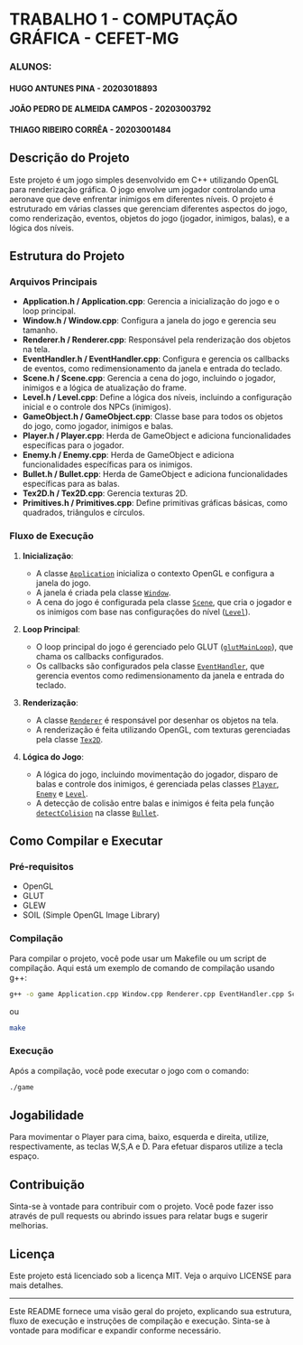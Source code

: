 # TRABALHO 1 - COMPUTAÇÃO GRÁFICA - CEFET-MG

### ALUNOS: 
####        HUGO ANTUNES PINA - 20203018893
####       JOÃO PEDRO DE ALMEIDA CAMPOS - 20203003792
####        THIAGO RIBEIRO CORRÊA - 20203001484





## Descrição do Projeto

Este projeto é um jogo simples desenvolvido em C++ utilizando OpenGL para renderização gráfica. O jogo envolve um jogador controlando uma aeronave que deve enfrentar inimigos em diferentes níveis. O projeto é estruturado em várias classes que gerenciam diferentes aspectos do jogo, como renderização, eventos, objetos do jogo (jogador, inimigos, balas), e a lógica dos níveis.

## Estrutura do Projeto

### Arquivos Principais

- **Application.h / Application.cpp**: Gerencia a inicialização do jogo e o loop principal.
- **Window.h / Window.cpp**: Configura a janela do jogo e gerencia seu tamanho.
- **Renderer.h / Renderer.cpp**: Responsável pela renderização dos objetos na tela.
- **EventHandler.h / EventHandler.cpp**: Configura e gerencia os callbacks de eventos, como redimensionamento da janela e entrada do teclado.
- **Scene.h / Scene.cpp**: Gerencia a cena do jogo, incluindo o jogador, inimigos e a lógica de atualização do frame.
- **Level.h / Level.cpp**: Define a lógica dos níveis, incluindo a configuração inicial e o controle dos NPCs (inimigos).
- **GameObject.h / GameObject.cpp**: Classe base para todos os objetos do jogo, como jogador, inimigos e balas.
- **Player.h / Player.cpp**: Herda de GameObject e adiciona funcionalidades específicas para o jogador.
- **Enemy.h / Enemy.cpp**: Herda de GameObject e adiciona funcionalidades específicas para os inimigos.
- **Bullet.h / Bullet.cpp**: Herda de GameObject e adiciona funcionalidades específicas para as balas.
- **Tex2D.h / Tex2D.cpp**: Gerencia texturas 2D.
- **Primitives.h / Primitives.cpp**: Define primitivas gráficas básicas, como quadrados, triângulos e círculos.

### Fluxo de Execução

1. **Inicialização**:
   - A classe [`Application`](command:_github.copilot.openSymbolFromReferences?%5B%22Application%22%2C%5B%7B%22uri%22%3A%7B%22%24mid%22%3A1%2C%22fsPath%22%3A%22%2Fhome%2Falme9441%2F%C3%81rea%20de%20trabalho%2Fcg-trab1%2Fsrc%2FApplication.cpp%22%2C%22external%22%3A%22file%3A%2F%2F%2Fhome%2Falme9441%2F%25C3%2581rea%2520de%2520trabalho%2Fcg-trab1%2Fsrc%2FApplication.cpp%22%2C%22path%22%3A%22%2Fhome%2Falme9441%2F%C3%81rea%20de%20trabalho%2Fcg-trab1%2Fsrc%2FApplication.cpp%22%2C%22scheme%22%3A%22file%22%7D%2C%22pos%22%3A%7B%22line%22%3A11%2C%22character%22%3A14%7D%7D%2C%7B%22uri%22%3A%7B%22%24mid%22%3A1%2C%22fsPath%22%3A%22%2Fhome%2Falme9441%2F%C3%81rea%20de%20trabalho%2Fcg-trab1%2Fsrc%2FApplication.h%22%2C%22external%22%3A%22file%3A%2F%2F%2Fhome%2Falme9441%2F%25C3%2581rea%2520de%2520trabalho%2Fcg-trab1%2Fsrc%2FApplication.h%22%2C%22path%22%3A%22%2Fhome%2Falme9441%2F%C3%81rea%20de%20trabalho%2Fcg-trab1%2Fsrc%2FApplication.h%22%2C%22scheme%22%3A%22file%22%7D%2C%22pos%22%3A%7B%22line%22%3A7%2C%22character%22%3A7%7D%7D%5D%5D "Go to definition") inicializa o contexto OpenGL e configura a janela do jogo.
   - A janela é criada pela classe [`Window`](command:_github.copilot.openSymbolFromReferences?%5B%22Window%22%2C%5B%7B%22uri%22%3A%7B%22%24mid%22%3A1%2C%22fsPath%22%3A%22%2Fhome%2Falme9441%2F%C3%81rea%20de%20trabalho%2Fcg-trab1%2Fsrc%2FEventHandler.h%22%2C%22external%22%3A%22file%3A%2F%2F%2Fhome%2Falme9441%2F%25C3%2581rea%2520de%2520trabalho%2Fcg-trab1%2Fsrc%2FEventHandler.h%22%2C%22path%22%3A%22%2Fhome%2Falme9441%2F%C3%81rea%20de%20trabalho%2Fcg-trab1%2Fsrc%2FEventHandler.h%22%2C%22scheme%22%3A%22file%22%7D%2C%22pos%22%3A%7B%22line%22%3A7%2C%22character%22%3A20%7D%7D%2C%7B%22uri%22%3A%7B%22%24mid%22%3A1%2C%22fsPath%22%3A%22%2Fhome%2Falme9441%2F%C3%81rea%20de%20trabalho%2Fcg-trab1%2Fsrc%2FEventHandler.cpp%22%2C%22external%22%3A%22file%3A%2F%2F%2Fhome%2Falme9441%2F%25C3%2581rea%2520de%2520trabalho%2Fcg-trab1%2Fsrc%2FEventHandler.cpp%22%2C%22path%22%3A%22%2Fhome%2Falme9441%2F%C3%81rea%20de%20trabalho%2Fcg-trab1%2Fsrc%2FEventHandler.cpp%22%2C%22scheme%22%3A%22file%22%7D%2C%22pos%22%3A%7B%22line%22%3A8%2C%22character%22%3A2%7D%7D%2C%7B%22uri%22%3A%7B%22%24mid%22%3A1%2C%22fsPath%22%3A%22%2Fhome%2Falme9441%2F%C3%81rea%20de%20trabalho%2Fcg-trab1%2Fsrc%2FWindow.h%22%2C%22external%22%3A%22file%3A%2F%2F%2Fhome%2Falme9441%2F%25C3%2581rea%2520de%2520trabalho%2Fcg-trab1%2Fsrc%2FWindow.h%22%2C%22path%22%3A%22%2Fhome%2Falme9441%2F%C3%81rea%20de%20trabalho%2Fcg-trab1%2Fsrc%2FWindow.h%22%2C%22scheme%22%3A%22file%22%7D%2C%22pos%22%3A%7B%22line%22%3A11%2C%22character%22%3A7%7D%7D%2C%7B%22uri%22%3A%7B%22%24mid%22%3A1%2C%22fsPath%22%3A%22%2Fhome%2Falme9441%2F%C3%81rea%20de%20trabalho%2Fcg-trab1%2Fsrc%2FApplication.cpp%22%2C%22external%22%3A%22file%3A%2F%2F%2Fhome%2Falme9441%2F%25C3%2581rea%2520de%2520trabalho%2Fcg-trab1%2Fsrc%2FApplication.cpp%22%2C%22path%22%3A%22%2Fhome%2Falme9441%2F%C3%81rea%20de%20trabalho%2Fcg-trab1%2Fsrc%2FApplication.cpp%22%2C%22scheme%22%3A%22file%22%7D%2C%22pos%22%3A%7B%22line%22%3A19%2C%22character%22%3A30%7D%7D%2C%7B%22uri%22%3A%7B%22%24mid%22%3A1%2C%22fsPath%22%3A%22%2Fhome%2Falme9441%2F%C3%81rea%20de%20trabalho%2Fcg-trab1%2Fsrc%2FScene.h%22%2C%22external%22%3A%22file%3A%2F%2F%2Fhome%2Falme9441%2F%25C3%2581rea%2520de%2520trabalho%2Fcg-trab1%2Fsrc%2FScene.h%22%2C%22path%22%3A%22%2Fhome%2Falme9441%2F%C3%81rea%20de%20trabalho%2Fcg-trab1%2Fsrc%2FScene.h%22%2C%22scheme%22%3A%22file%22%7D%2C%22pos%22%3A%7B%22line%22%3A15%2C%22character%22%3A9%7D%7D%2C%7B%22uri%22%3A%7B%22%24mid%22%3A1%2C%22fsPath%22%3A%22%2Fhome%2Falme9441%2F%C3%81rea%20de%20trabalho%2Fcg-trab1%2Fsrc%2FWindow.cpp%22%2C%22external%22%3A%22file%3A%2F%2F%2Fhome%2Falme9441%2F%25C3%2581rea%2520de%2520trabalho%2Fcg-trab1%2Fsrc%2FWindow.cpp%22%2C%22path%22%3A%22%2Fhome%2Falme9441%2F%C3%81rea%20de%20trabalho%2Fcg-trab1%2Fsrc%2FWindow.cpp%22%2C%22scheme%22%3A%22file%22%7D%2C%22pos%22%3A%7B%22line%22%3A4%2C%22character%22%3A9%7D%7D%2C%7B%22uri%22%3A%7B%22%24mid%22%3A1%2C%22fsPath%22%3A%22%2Fhome%2Falme9441%2F%C3%81rea%20de%20trabalho%2Fcg-trab1%2Fsrc%2FScene.cpp%22%2C%22external%22%3A%22file%3A%2F%2F%2Fhome%2Falme9441%2F%25C3%2581rea%2520de%2520trabalho%2Fcg-trab1%2Fsrc%2FScene.cpp%22%2C%22path%22%3A%22%2Fhome%2Falme9441%2F%C3%81rea%20de%20trabalho%2Fcg-trab1%2Fsrc%2FScene.cpp%22%2C%22scheme%22%3A%22file%22%7D%2C%22pos%22%3A%7B%22line%22%3A11%2C%22character%22%3A14%7D%7D%2C%7B%22uri%22%3A%7B%22%24mid%22%3A1%2C%22fsPath%22%3A%22%2Fhome%2Falme9441%2F%C3%81rea%20de%20trabalho%2Fcg-trab1%2Fsrc%2FApplication.h%22%2C%22external%22%3A%22file%3A%2F%2F%2Fhome%2Falme9441%2F%25C3%2581rea%2520de%2520trabalho%2Fcg-trab1%2Fsrc%2FApplication.h%22%2C%22path%22%3A%22%2Fhome%2Falme9441%2F%C3%81rea%20de%20trabalho%2Fcg-trab1%2Fsrc%2FApplication.h%22%2C%22scheme%22%3A%22file%22%7D%2C%22pos%22%3A%7B%22line%22%3A13%2C%22character%22%3A18%7D%7D%5D%5D "Go to definition").
   - A cena do jogo é configurada pela classe [`Scene`](command:_github.copilot.openSymbolFromReferences?%5B%22Scene%22%2C%5B%7B%22uri%22%3A%7B%22%24mid%22%3A1%2C%22fsPath%22%3A%22%2Fhome%2Falme9441%2F%C3%81rea%20de%20trabalho%2Fcg-trab1%2Fsrc%2FRenderer.h%22%2C%22external%22%3A%22file%3A%2F%2F%2Fhome%2Falme9441%2F%25C3%2581rea%2520de%2520trabalho%2Fcg-trab1%2Fsrc%2FRenderer.h%22%2C%22path%22%3A%22%2Fhome%2Falme9441%2F%C3%81rea%20de%20trabalho%2Fcg-trab1%2Fsrc%2FRenderer.h%22%2C%22scheme%22%3A%22file%22%7D%2C%22pos%22%3A%7B%22line%22%3A9%2C%22character%22%3A12%7D%7D%2C%7B%22uri%22%3A%7B%22%24mid%22%3A1%2C%22fsPath%22%3A%22%2Fhome%2Falme9441%2F%C3%81rea%20de%20trabalho%2Fcg-trab1%2Fsrc%2FApplication.cpp%22%2C%22external%22%3A%22file%3A%2F%2F%2Fhome%2Falme9441%2F%25C3%2581rea%2520de%2520trabalho%2Fcg-trab1%2Fsrc%2FApplication.cpp%22%2C%22path%22%3A%22%2Fhome%2Falme9441%2F%C3%81rea%20de%20trabalho%2Fcg-trab1%2Fsrc%2FApplication.cpp%22%2C%22scheme%22%3A%22file%22%7D%2C%22pos%22%3A%7B%22line%22%3A20%2C%22character%22%3A29%7D%7D%2C%7B%22uri%22%3A%7B%22%24mid%22%3A1%2C%22fsPath%22%3A%22%2Fhome%2Falme9441%2F%C3%81rea%20de%20trabalho%2Fcg-trab1%2Fsrc%2FScene.h%22%2C%22external%22%3A%22file%3A%2F%2F%2Fhome%2Falme9441%2F%25C3%2581rea%2520de%2520trabalho%2Fcg-trab1%2Fsrc%2FScene.h%22%2C%22path%22%3A%22%2Fhome%2Falme9441%2F%C3%81rea%20de%20trabalho%2Fcg-trab1%2Fsrc%2FScene.h%22%2C%22scheme%22%3A%22file%22%7D%2C%22pos%22%3A%7B%22line%22%3A13%2C%22character%22%3A7%7D%7D%2C%7B%22uri%22%3A%7B%22%24mid%22%3A1%2C%22fsPath%22%3A%22%2Fhome%2Falme9441%2F%C3%81rea%20de%20trabalho%2Fcg-trab1%2Fsrc%2FRenderer.cpp%22%2C%22external%22%3A%22file%3A%2F%2F%2Fhome%2Falme9441%2F%25C3%2581rea%2520de%2520trabalho%2Fcg-trab1%2Fsrc%2FRenderer.cpp%22%2C%22path%22%3A%22%2Fhome%2Falme9441%2F%C3%81rea%20de%20trabalho%2Fcg-trab1%2Fsrc%2FRenderer.cpp%22%2C%22scheme%22%3A%22file%22%7D%2C%22pos%22%3A%7B%22line%22%3A12%2C%22character%22%3A20%7D%7D%2C%7B%22uri%22%3A%7B%22%24mid%22%3A1%2C%22fsPath%22%3A%22%2Fhome%2Falme9441%2F%C3%81rea%20de%20trabalho%2Fcg-trab1%2Fsrc%2FScene.cpp%22%2C%22external%22%3A%22file%3A%2F%2F%2Fhome%2Falme9441%2F%25C3%2581rea%2520de%2520trabalho%2Fcg-trab1%2Fsrc%2FScene.cpp%22%2C%22path%22%3A%22%2Fhome%2Falme9441%2F%C3%81rea%20de%20trabalho%2Fcg-trab1%2Fsrc%2FScene.cpp%22%2C%22scheme%22%3A%22file%22%7D%2C%22pos%22%3A%7B%22line%22%3A11%2C%22character%22%3A8%7D%7D%2C%7B%22uri%22%3A%7B%22%24mid%22%3A1%2C%22fsPath%22%3A%22%2Fhome%2Falme9441%2F%C3%81rea%20de%20trabalho%2Fcg-trab1%2Fsrc%2FApplication.h%22%2C%22external%22%3A%22file%3A%2F%2F%2Fhome%2Falme9441%2F%25C3%2581rea%2520de%2520trabalho%2Fcg-trab1%2Fsrc%2FApplication.h%22%2C%22path%22%3A%22%2Fhome%2Falme9441%2F%C3%81rea%20de%20trabalho%2Fcg-trab1%2Fsrc%2FApplication.h%22%2C%22scheme%22%3A%22file%22%7D%2C%22pos%22%3A%7B%22line%22%3A14%2C%22character%22%3A18%7D%7D%5D%5D "Go to definition"), que cria o jogador e os inimigos com base nas configurações do nível ([`Level`](command:_github.copilot.openSymbolFromReferences?%5B%22Level%22%2C%5B%7B%22uri%22%3A%7B%22%24mid%22%3A1%2C%22fsPath%22%3A%22%2Fhome%2Falme9441%2F%C3%81rea%20de%20trabalho%2Fcg-trab1%2Fsrc%2FLevel.h%22%2C%22external%22%3A%22file%3A%2F%2F%2Fhome%2Falme9441%2F%25C3%2581rea%2520de%2520trabalho%2Fcg-trab1%2Fsrc%2FLevel.h%22%2C%22path%22%3A%22%2Fhome%2Falme9441%2F%C3%81rea%20de%20trabalho%2Fcg-trab1%2Fsrc%2FLevel.h%22%2C%22scheme%22%3A%22file%22%7D%2C%22pos%22%3A%7B%22line%22%3A7%2C%22character%22%3A10%7D%7D%2C%7B%22uri%22%3A%7B%22%24mid%22%3A1%2C%22fsPath%22%3A%22%2Fhome%2Falme9441%2F%C3%81rea%20de%20trabalho%2Fcg-trab1%2Fsrc%2FScene.h%22%2C%22external%22%3A%22file%3A%2F%2F%2Fhome%2Falme9441%2F%25C3%2581rea%2520de%2520trabalho%2Fcg-trab1%2Fsrc%2FScene.h%22%2C%22path%22%3A%22%2Fhome%2Falme9441%2F%C3%81rea%20de%20trabalho%2Fcg-trab1%2Fsrc%2FScene.h%22%2C%22scheme%22%3A%22file%22%7D%2C%22pos%22%3A%7B%22line%22%3A22%2C%22character%22%3A3%7D%7D%2C%7B%22uri%22%3A%7B%22%24mid%22%3A1%2C%22fsPath%22%3A%22%2Fhome%2Falme9441%2F%C3%81rea%20de%20trabalho%2Fcg-trab1%2Fsrc%2FScene.cpp%22%2C%22external%22%3A%22file%3A%2F%2F%2Fhome%2Falme9441%2F%25C3%2581rea%2520de%2520trabalho%2Fcg-trab1%2Fsrc%2FScene.cpp%22%2C%22path%22%3A%22%2Fhome%2Falme9441%2F%C3%81rea%20de%20trabalho%2Fcg-trab1%2Fsrc%2FScene.cpp%22%2C%22scheme%22%3A%22file%22%7D%2C%22pos%22%3A%7B%22line%22%3A18%2C%22character%22%3A13%7D%7D%2C%7B%22uri%22%3A%7B%22%24mid%22%3A1%2C%22fsPath%22%3A%22%2Fhome%2Falme9441%2F%C3%81rea%20de%20trabalho%2Fcg-trab1%2Fsrc%2FLevel.cpp%22%2C%22external%22%3A%22file%3A%2F%2F%2Fhome%2Falme9441%2F%25C3%2581rea%2520de%2520trabalho%2Fcg-trab1%2Fsrc%2FLevel.cpp%22%2C%22path%22%3A%22%2Fhome%2Falme9441%2F%C3%81rea%20de%20trabalho%2Fcg-trab1%2Fsrc%2FLevel.cpp%22%2C%22scheme%22%3A%22file%22%7D%2C%22pos%22%3A%7B%22line%22%3A5%2C%22character%22%3A11%7D%7D%5D%5D "Go to definition")).

2. **Loop Principal**:
   - O loop principal do jogo é gerenciado pelo GLUT ([`glutMainLoop`](command:_github.copilot.openSymbolFromReferences?%5B%22glutMainLoop%22%2C%5B%7B%22uri%22%3A%7B%22%24mid%22%3A1%2C%22fsPath%22%3A%22%2Fhome%2Falme9441%2F%C3%81rea%20de%20trabalho%2Fcg-trab1%2Fsrc%2FApplication.cpp%22%2C%22external%22%3A%22file%3A%2F%2F%2Fhome%2Falme9441%2F%25C3%2581rea%2520de%2520trabalho%2Fcg-trab1%2Fsrc%2FApplication.cpp%22%2C%22path%22%3A%22%2Fhome%2Falme9441%2F%C3%81rea%20de%20trabalho%2Fcg-trab1%2Fsrc%2FApplication.cpp%22%2C%22scheme%22%3A%22file%22%7D%2C%22pos%22%3A%7B%22line%22%3A26%2C%22character%22%3A2%7D%7D%5D%5D "Go to definition")), que chama os callbacks configurados.
   - Os callbacks são configurados pela classe [`EventHandler`](command:_github.copilot.openSymbolFromReferences?%5B%22EventHandler%22%2C%5B%7B%22uri%22%3A%7B%22%24mid%22%3A1%2C%22fsPath%22%3A%22%2Fhome%2Falme9441%2F%C3%81rea%20de%20trabalho%2Fcg-trab1%2Fsrc%2FEventHandler.h%22%2C%22external%22%3A%22file%3A%2F%2F%2Fhome%2Falme9441%2F%25C3%2581rea%2520de%2520trabalho%2Fcg-trab1%2Fsrc%2FEventHandler.h%22%2C%22path%22%3A%22%2Fhome%2Falme9441%2F%C3%81rea%20de%20trabalho%2Fcg-trab1%2Fsrc%2FEventHandler.h%22%2C%22scheme%22%3A%22file%22%7D%2C%22pos%22%3A%7B%22line%22%3A5%2C%22character%22%3A11%7D%7D%2C%7B%22uri%22%3A%7B%22%24mid%22%3A1%2C%22fsPath%22%3A%22%2Fhome%2Falme9441%2F%C3%81rea%20de%20trabalho%2Fcg-trab1%2Fsrc%2FEventHandler.cpp%22%2C%22external%22%3A%22file%3A%2F%2F%2Fhome%2Falme9441%2F%25C3%2581rea%2520de%2520trabalho%2Fcg-trab1%2Fsrc%2FEventHandler.cpp%22%2C%22path%22%3A%22%2Fhome%2Falme9441%2F%C3%81rea%20de%20trabalho%2Fcg-trab1%2Fsrc%2FEventHandler.cpp%22%2C%22scheme%22%3A%22file%22%7D%2C%22pos%22%3A%7B%22line%22%3A4%2C%22character%22%3A10%7D%7D%2C%7B%22uri%22%3A%7B%22%24mid%22%3A1%2C%22fsPath%22%3A%22%2Fhome%2Falme9441%2F%C3%81rea%20de%20trabalho%2Fcg-trab1%2Fsrc%2FApplication.cpp%22%2C%22external%22%3A%22file%3A%2F%2F%2Fhome%2Falme9441%2F%25C3%2581rea%2520de%2520trabalho%2Fcg-trab1%2Fsrc%2FApplication.cpp%22%2C%22path%22%3A%22%2Fhome%2Falme9441%2F%C3%81rea%20de%20trabalho%2Fcg-trab1%2Fsrc%2FApplication.cpp%22%2C%22scheme%22%3A%22file%22%7D%2C%22pos%22%3A%7B%22line%22%3A5%2C%22character%22%3A10%7D%7D%5D%5D "Go to definition"), que gerencia eventos como redimensionamento da janela e entrada do teclado.

3. **Renderização**:
   - A classe [`Renderer`](command:_github.copilot.openSymbolFromReferences?%5B%22Renderer%22%2C%5B%7B%22uri%22%3A%7B%22%24mid%22%3A1%2C%22fsPath%22%3A%22%2Fhome%2Falme9441%2F%C3%81rea%20de%20trabalho%2Fcg-trab1%2Fsrc%2FRenderer.h%22%2C%22external%22%3A%22file%3A%2F%2F%2Fhome%2Falme9441%2F%25C3%2581rea%2520de%2520trabalho%2Fcg-trab1%2Fsrc%2FRenderer.h%22%2C%22path%22%3A%22%2Fhome%2Falme9441%2F%C3%81rea%20de%20trabalho%2Fcg-trab1%2Fsrc%2FRenderer.h%22%2C%22scheme%22%3A%22file%22%7D%2C%22pos%22%3A%7B%22line%22%3A7%2C%22character%22%3A7%7D%7D%2C%7B%22uri%22%3A%7B%22%24mid%22%3A1%2C%22fsPath%22%3A%22%2Fhome%2Falme9441%2F%C3%81rea%20de%20trabalho%2Fcg-trab1%2Fsrc%2FEventHandler.h%22%2C%22external%22%3A%22file%3A%2F%2F%2Fhome%2Falme9441%2F%25C3%2581rea%2520de%2520trabalho%2Fcg-trab1%2Fsrc%2FEventHandler.h%22%2C%22path%22%3A%22%2Fhome%2Falme9441%2F%C3%81rea%20de%20trabalho%2Fcg-trab1%2Fsrc%2FEventHandler.h%22%2C%22scheme%22%3A%22file%22%7D%2C%22pos%22%3A%7B%22line%22%3A7%2C%22character%22%3A36%7D%7D%2C%7B%22uri%22%3A%7B%22%24mid%22%3A1%2C%22fsPath%22%3A%22%2Fhome%2Falme9441%2F%C3%81rea%20de%20trabalho%2Fcg-trab1%2Fsrc%2FEventHandler.cpp%22%2C%22external%22%3A%22file%3A%2F%2F%2Fhome%2Falme9441%2F%25C3%2581rea%2520de%2520trabalho%2Fcg-trab1%2Fsrc%2FEventHandler.cpp%22%2C%22path%22%3A%22%2Fhome%2Falme9441%2F%C3%81rea%20de%20trabalho%2Fcg-trab1%2Fsrc%2FEventHandler.cpp%22%2C%22scheme%22%3A%22file%22%7D%2C%22pos%22%3A%7B%22line%22%3A9%2C%22character%22%3A2%7D%7D%2C%7B%22uri%22%3A%7B%22%24mid%22%3A1%2C%22fsPath%22%3A%22%2Fhome%2Falme9441%2F%C3%81rea%20de%20trabalho%2Fcg-trab1%2Fsrc%2FApplication.cpp%22%2C%22external%22%3A%22file%3A%2F%2F%2Fhome%2Falme9441%2F%25C3%2581rea%2520de%2520trabalho%2Fcg-trab1%2Fsrc%2FApplication.cpp%22%2C%22path%22%3A%22%2Fhome%2Falme9441%2F%C3%81rea%20de%20trabalho%2Fcg-trab1%2Fsrc%2FApplication.cpp%22%2C%22scheme%22%3A%22file%22%7D%2C%22pos%22%3A%7B%22line%22%3A21%2C%22character%22%3A32%7D%7D%2C%7B%22uri%22%3A%7B%22%24mid%22%3A1%2C%22fsPath%22%3A%22%2Fhome%2Falme9441%2F%C3%81rea%20de%20trabalho%2Fcg-trab1%2Fsrc%2FRenderer.cpp%22%2C%22external%22%3A%22file%3A%2F%2F%2Fhome%2Falme9441%2F%25C3%2581rea%2520de%2520trabalho%2Fcg-trab1%2Fsrc%2FRenderer.cpp%22%2C%22path%22%3A%22%2Fhome%2Falme9441%2F%C3%81rea%20de%20trabalho%2Fcg-trab1%2Fsrc%2FRenderer.cpp%22%2C%22scheme%22%3A%22file%22%7D%2C%22pos%22%3A%7B%22line%22%3A12%2C%22character%22%3A11%7D%7D%2C%7B%22uri%22%3A%7B%22%24mid%22%3A1%2C%22fsPath%22%3A%22%2Fhome%2Falme9441%2F%C3%81rea%20de%20trabalho%2Fcg-trab1%2Fsrc%2FApplication.h%22%2C%22external%22%3A%22file%3A%2F%2F%2Fhome%2Falme9441%2F%25C3%2581rea%2520de%2520trabalho%2Fcg-trab1%2Fsrc%2FApplication.h%22%2C%22path%22%3A%22%2Fhome%2Falme9441%2F%C3%81rea%20de%20trabalho%2Fcg-trab1%2Fsrc%2FApplication.h%22%2C%22scheme%22%3A%22file%22%7D%2C%22pos%22%3A%7B%22line%22%3A15%2C%22character%22%3A18%7D%7D%5D%5D "Go to definition") é responsável por desenhar os objetos na tela.
   - A renderização é feita utilizando OpenGL, com texturas gerenciadas pela classe [`Tex2D`](command:_github.copilot.openSymbolFromReferences?%5B%22Tex2D%22%2C%5B%7B%22uri%22%3A%7B%22%24mid%22%3A1%2C%22fsPath%22%3A%22%2Fhome%2Falme9441%2F%C3%81rea%20de%20trabalho%2Fcg-trab1%2Fsrc%2FTex2D.h%22%2C%22external%22%3A%22file%3A%2F%2F%2Fhome%2Falme9441%2F%25C3%2581rea%2520de%2520trabalho%2Fcg-trab1%2Fsrc%2FTex2D.h%22%2C%22path%22%3A%22%2Fhome%2Falme9441%2F%C3%81rea%20de%20trabalho%2Fcg-trab1%2Fsrc%2FTex2D.h%22%2C%22scheme%22%3A%22file%22%7D%2C%22pos%22%3A%7B%22line%22%3A3%2C%22character%22%3A7%7D%7D%2C%7B%22uri%22%3A%7B%22%24mid%22%3A1%2C%22fsPath%22%3A%22%2Fhome%2Falme9441%2F%C3%81rea%20de%20trabalho%2Fcg-trab1%2Fsrc%2FTex2D.cpp%22%2C%22external%22%3A%22file%3A%2F%2F%2Fhome%2Falme9441%2F%25C3%2581rea%2520de%2520trabalho%2Fcg-trab1%2Fsrc%2FTex2D.cpp%22%2C%22path%22%3A%22%2Fhome%2Falme9441%2F%C3%81rea%20de%20trabalho%2Fcg-trab1%2Fsrc%2FTex2D.cpp%22%2C%22scheme%22%3A%22file%22%7D%2C%22pos%22%3A%7B%22line%22%3A7%2C%22character%22%3A8%7D%7D%2C%7B%22uri%22%3A%7B%22%24mid%22%3A1%2C%22fsPath%22%3A%22%2Fhome%2Falme9441%2F%C3%81rea%20de%20trabalho%2Fcg-trab1%2Fsrc%2FGameObject.h%22%2C%22external%22%3A%22file%3A%2F%2F%2Fhome%2Falme9441%2F%25C3%2581rea%2520de%2520trabalho%2Fcg-trab1%2Fsrc%2FGameObject.h%22%2C%22path%22%3A%22%2Fhome%2Falme9441%2F%C3%81rea%20de%20trabalho%2Fcg-trab1%2Fsrc%2FGameObject.h%22%2C%22scheme%22%3A%22file%22%7D%2C%22pos%22%3A%7B%22line%22%3A45%2C%22character%22%3A3%7D%7D%2C%7B%22uri%22%3A%7B%22%24mid%22%3A1%2C%22fsPath%22%3A%22%2Fhome%2Falme9441%2F%C3%81rea%20de%20trabalho%2Fcg-trab1%2Fsrc%2FGameObject.cpp%22%2C%22external%22%3A%22file%3A%2F%2F%2Fhome%2Falme9441%2F%25C3%2581rea%2520de%2520trabalho%2Fcg-trab1%2Fsrc%2FGameObject.cpp%22%2C%22path%22%3A%22%2Fhome%2Falme9441%2F%C3%81rea%20de%20trabalho%2Fcg-trab1%2Fsrc%2FGameObject.cpp%22%2C%22scheme%22%3A%22file%22%7D%2C%22pos%22%3A%7B%22line%22%3A10%2C%22character%22%3A10%7D%7D%5D%5D "Go to definition").

4. **Lógica do Jogo**:
   - A lógica do jogo, incluindo movimentação do jogador, disparo de balas e controle dos inimigos, é gerenciada pelas classes [`Player`](command:_github.copilot.openSymbolFromReferences?%5B%22Player%22%2C%5B%7B%22uri%22%3A%7B%22%24mid%22%3A1%2C%22fsPath%22%3A%22%2Fhome%2Falme9441%2F%C3%81rea%20de%20trabalho%2Fcg-trab1%2Fsrc%2FLevel.h%22%2C%22external%22%3A%22file%3A%2F%2F%2Fhome%2Falme9441%2F%25C3%2581rea%2520de%2520trabalho%2Fcg-trab1%2Fsrc%2FLevel.h%22%2C%22path%22%3A%22%2Fhome%2Falme9441%2F%C3%81rea%20de%20trabalho%2Fcg-trab1%2Fsrc%2FLevel.h%22%2C%22scheme%22%3A%22file%22%7D%2C%22pos%22%3A%7B%22line%22%3A2%2C%22character%22%3A10%7D%7D%2C%7B%22uri%22%3A%7B%22%24mid%22%3A1%2C%22fsPath%22%3A%22%2Fhome%2Falme9441%2F%C3%81rea%20de%20trabalho%2Fcg-trab1%2Fsrc%2FScene.h%22%2C%22external%22%3A%22file%3A%2F%2F%2Fhome%2Falme9441%2F%25C3%2581rea%2520de%2520trabalho%2Fcg-trab1%2Fsrc%2FScene.h%22%2C%22path%22%3A%22%2Fhome%2Falme9441%2F%C3%81rea%20de%20trabalho%2Fcg-trab1%2Fsrc%2FScene.h%22%2C%22scheme%22%3A%22file%22%7D%2C%22pos%22%3A%7B%22line%22%3A16%2C%22character%22%3A19%7D%7D%2C%7B%22uri%22%3A%7B%22%24mid%22%3A1%2C%22fsPath%22%3A%22%2Fhome%2Falme9441%2F%C3%81rea%20de%20trabalho%2Fcg-trab1%2Fsrc%2FRenderer.cpp%22%2C%22external%22%3A%22file%3A%2F%2F%2Fhome%2Falme9441%2F%25C3%2581rea%2520de%2520trabalho%2Fcg-trab1%2Fsrc%2FRenderer.cpp%22%2C%22path%22%3A%22%2Fhome%2Falme9441%2F%C3%81rea%20de%20trabalho%2Fcg-trab1%2Fsrc%2FRenderer.cpp%22%2C%22scheme%22%3A%22file%22%7D%2C%22pos%22%3A%7B%22line%22%3A38%2C%22character%22%3A18%7D%7D%2C%7B%22uri%22%3A%7B%22%24mid%22%3A1%2C%22fsPath%22%3A%22%2Fhome%2Falme9441%2F%C3%81rea%20de%20trabalho%2Fcg-trab1%2Fsrc%2FScene.cpp%22%2C%22external%22%3A%22file%3A%2F%2F%2Fhome%2Falme9441%2F%25C3%2581rea%2520de%2520trabalho%2Fcg-trab1%2Fsrc%2FScene.cpp%22%2C%22path%22%3A%22%2Fhome%2Falme9441%2F%C3%81rea%20de%20trabalho%2Fcg-trab1%2Fsrc%2FScene.cpp%22%2C%22scheme%22%3A%22file%22%7D%2C%22pos%22%3A%7B%22line%22%3A19%2C%22character%22%3A30%7D%7D%2C%7B%22uri%22%3A%7B%22%24mid%22%3A1%2C%22fsPath%22%3A%22%2Fhome%2Falme9441%2F%C3%81rea%20de%20trabalho%2Fcg-trab1%2Fsrc%2FPlayer.h%22%2C%22external%22%3A%22file%3A%2F%2F%2Fhome%2Falme9441%2F%25C3%2581rea%2520de%2520trabalho%2Fcg-trab1%2Fsrc%2FPlayer.h%22%2C%22path%22%3A%22%2Fhome%2Falme9441%2F%C3%81rea%20de%20trabalho%2Fcg-trab1%2Fsrc%2FPlayer.h%22%2C%22scheme%22%3A%22file%22%7D%2C%22pos%22%3A%7B%22line%22%3A16%2C%22character%22%3A7%7D%7D%2C%7B%22uri%22%3A%7B%22%24mid%22%3A1%2C%22fsPath%22%3A%22%2Fhome%2Falme9441%2F%C3%81rea%20de%20trabalho%2Fcg-trab1%2Fsrc%2FPlayer.cpp%22%2C%22external%22%3A%22file%3A%2F%2F%2Fhome%2Falme9441%2F%25C3%2581rea%2520de%2520trabalho%2Fcg-trab1%2Fsrc%2FPlayer.cpp%22%2C%22path%22%3A%22%2Fhome%2Falme9441%2F%C3%81rea%20de%20trabalho%2Fcg-trab1%2Fsrc%2FPlayer.cpp%22%2C%22scheme%22%3A%22file%22%7D%2C%22pos%22%3A%7B%22line%22%3A15%2C%22character%22%3A12%7D%7D%5D%5D "Go to definition"), [`Enemy`](command:_github.copilot.openSymbolFromReferences?%5B%22Enemy%22%2C%5B%7B%22uri%22%3A%7B%22%24mid%22%3A1%2C%22fsPath%22%3A%22%2Fhome%2Falme9441%2F%C3%81rea%20de%20trabalho%2Fcg-trab1%2Fsrc%2FLevel.h%22%2C%22external%22%3A%22file%3A%2F%2F%2Fhome%2Falme9441%2F%25C3%2581rea%2520de%2520trabalho%2Fcg-trab1%2Fsrc%2FLevel.h%22%2C%22path%22%3A%22%2Fhome%2Falme9441%2F%C3%81rea%20de%20trabalho%2Fcg-trab1%2Fsrc%2FLevel.h%22%2C%22scheme%22%3A%22file%22%7D%2C%22pos%22%3A%7B%22line%22%3A12%2C%22character%22%3A59%7D%7D%2C%7B%22uri%22%3A%7B%22%24mid%22%3A1%2C%22fsPath%22%3A%22%2Fhome%2Falme9441%2F%C3%81rea%20de%20trabalho%2Fcg-trab1%2Fsrc%2FScene.h%22%2C%22external%22%3A%22file%3A%2F%2F%2Fhome%2Falme9441%2F%25C3%2581rea%2520de%2520trabalho%2Fcg-trab1%2Fsrc%2FScene.h%22%2C%22path%22%3A%22%2Fhome%2Falme9441%2F%C3%81rea%20de%20trabalho%2Fcg-trab1%2Fsrc%2FScene.h%22%2C%22scheme%22%3A%22file%22%7D%2C%22pos%22%3A%7B%22line%22%3A17%2C%22character%22%3A31%7D%7D%2C%7B%22uri%22%3A%7B%22%24mid%22%3A1%2C%22fsPath%22%3A%22%2Fhome%2Falme9441%2F%C3%81rea%20de%20trabalho%2Fcg-trab1%2Fsrc%2FRenderer.cpp%22%2C%22external%22%3A%22file%3A%2F%2F%2Fhome%2Falme9441%2F%25C3%2581rea%2520de%2520trabalho%2Fcg-trab1%2Fsrc%2FRenderer.cpp%22%2C%22path%22%3A%22%2Fhome%2Falme9441%2F%C3%81rea%20de%20trabalho%2Fcg-trab1%2Fsrc%2FRenderer.cpp%22%2C%22scheme%22%3A%22file%22%7D%2C%22pos%22%3A%7B%22line%22%3A39%2C%22character%22%3A30%7D%7D%2C%7B%22uri%22%3A%7B%22%24mid%22%3A1%2C%22fsPath%22%3A%22%2Fhome%2Falme9441%2F%C3%81rea%20de%20trabalho%2Fcg-trab1%2Fsrc%2FScene.cpp%22%2C%22external%22%3A%22file%3A%2F%2F%2Fhome%2Falme9441%2F%25C3%2581rea%2520de%2520trabalho%2Fcg-trab1%2Fsrc%2FScene.cpp%22%2C%22path%22%3A%22%2Fhome%2Falme9441%2F%C3%81rea%20de%20trabalho%2Fcg-trab1%2Fsrc%2FScene.cpp%22%2C%22scheme%22%3A%22file%22%7D%2C%22pos%22%3A%7B%22line%22%3A27%2C%22character%22%3A19%7D%7D%2C%7B%22uri%22%3A%7B%22%24mid%22%3A1%2C%22fsPath%22%3A%22%2Fhome%2Falme9441%2F%C3%81rea%20de%20trabalho%2Fcg-trab1%2Fsrc%2FEnemy.h%22%2C%22external%22%3A%22file%3A%2F%2F%2Fhome%2Falme9441%2F%25C3%2581rea%2520de%2520trabalho%2Fcg-trab1%2Fsrc%2FEnemy.h%22%2C%22path%22%3A%22%2Fhome%2Falme9441%2F%C3%81rea%20de%20trabalho%2Fcg-trab1%2Fsrc%2FEnemy.h%22%2C%22scheme%22%3A%22file%22%7D%2C%22pos%22%3A%7B%22line%22%3A16%2C%22character%22%3A7%7D%7D%2C%7B%22uri%22%3A%7B%22%24mid%22%3A1%2C%22fsPath%22%3A%22%2Fhome%2Falme9441%2F%C3%81rea%20de%20trabalho%2Fcg-trab1%2Fsrc%2FEnemy.cpp%22%2C%22external%22%3A%22file%3A%2F%2F%2Fhome%2Falme9441%2F%25C3%2581rea%2520de%2520trabalho%2Fcg-trab1%2Fsrc%2FEnemy.cpp%22%2C%22path%22%3A%22%2Fhome%2Falme9441%2F%C3%81rea%20de%20trabalho%2Fcg-trab1%2Fsrc%2FEnemy.cpp%22%2C%22scheme%22%3A%22file%22%7D%2C%22pos%22%3A%7B%22line%22%3A14%2C%22character%22%3A8%7D%7D%2C%7B%22uri%22%3A%7B%22%24mid%22%3A1%2C%22fsPath%22%3A%22%2Fhome%2Falme9441%2F%C3%81rea%20de%20trabalho%2Fcg-trab1%2Fsrc%2FLevel.cpp%22%2C%22external%22%3A%22file%3A%2F%2F%2Fhome%2Falme9441%2F%25C3%2581rea%2520de%2520trabalho%2Fcg-trab1%2Fsrc%2FLevel.cpp%22%2C%22path%22%3A%22%2Fhome%2Falme9441%2F%C3%81rea%20de%20trabalho%2Fcg-trab1%2Fsrc%2FLevel.cpp%22%2C%22scheme%22%3A%22file%22%7D%2C%22pos%22%3A%7B%22line%22%3A37%2C%22character%22%3A58%7D%7D%5D%5D "Go to definition") e [`Level`](command:_github.copilot.openSymbolFromReferences?%5B%22Level%22%2C%5B%7B%22uri%22%3A%7B%22%24mid%22%3A1%2C%22fsPath%22%3A%22%2Fhome%2Falme9441%2F%C3%81rea%20de%20trabalho%2Fcg-trab1%2Fsrc%2FLevel.h%22%2C%22external%22%3A%22file%3A%2F%2F%2Fhome%2Falme9441%2F%25C3%2581rea%2520de%2520trabalho%2Fcg-trab1%2Fsrc%2FLevel.h%22%2C%22path%22%3A%22%2Fhome%2Falme9441%2F%C3%81rea%20de%20trabalho%2Fcg-trab1%2Fsrc%2FLevel.h%22%2C%22scheme%22%3A%22file%22%7D%2C%22pos%22%3A%7B%22line%22%3A7%2C%22character%22%3A10%7D%7D%2C%7B%22uri%22%3A%7B%22%24mid%22%3A1%2C%22fsPath%22%3A%22%2Fhome%2Falme9441%2F%C3%81rea%20de%20trabalho%2Fcg-trab1%2Fsrc%2FScene.h%22%2C%22external%22%3A%22file%3A%2F%2F%2Fhome%2Falme9441%2F%25C3%2581rea%2520de%2520trabalho%2Fcg-trab1%2Fsrc%2FScene.h%22%2C%22path%22%3A%22%2Fhome%2Falme9441%2F%C3%81rea%20de%20trabalho%2Fcg-trab1%2Fsrc%2FScene.h%22%2C%22scheme%22%3A%22file%22%7D%2C%22pos%22%3A%7B%22line%22%3A22%2C%22character%22%3A3%7D%7D%2C%7B%22uri%22%3A%7B%22%24mid%22%3A1%2C%22fsPath%22%3A%22%2Fhome%2Falme9441%2F%C3%81rea%20de%20trabalho%2Fcg-trab1%2Fsrc%2FScene.cpp%22%2C%22external%22%3A%22file%3A%2F%2F%2Fhome%2Falme9441%2F%25C3%2581rea%2520de%2520trabalho%2Fcg-trab1%2Fsrc%2FScene.cpp%22%2C%22path%22%3A%22%2Fhome%2Falme9441%2F%C3%81rea%20de%20trabalho%2Fcg-trab1%2Fsrc%2FScene.cpp%22%2C%22scheme%22%3A%22file%22%7D%2C%22pos%22%3A%7B%22line%22%3A18%2C%22character%22%3A13%7D%7D%2C%7B%22uri%22%3A%7B%22%24mid%22%3A1%2C%22fsPath%22%3A%22%2Fhome%2Falme9441%2F%C3%81rea%20de%20trabalho%2Fcg-trab1%2Fsrc%2FLevel.cpp%22%2C%22external%22%3A%22file%3A%2F%2F%2Fhome%2Falme9441%2F%25C3%2581rea%2520de%2520trabalho%2Fcg-trab1%2Fsrc%2FLevel.cpp%22%2C%22path%22%3A%22%2Fhome%2Falme9441%2F%C3%81rea%20de%20trabalho%2Fcg-trab1%2Fsrc%2FLevel.cpp%22%2C%22scheme%22%3A%22file%22%7D%2C%22pos%22%3A%7B%22line%22%3A5%2C%22character%22%3A11%7D%7D%5D%5D "Go to definition").
   - A detecção de colisão entre balas e inimigos é feita pela função [`detectColision`](command:_github.copilot.openSymbolFromReferences?%5B%22detectColision%22%2C%5B%7B%22uri%22%3A%7B%22%24mid%22%3A1%2C%22fsPath%22%3A%22%2Fhome%2Falme9441%2F%C3%81rea%20de%20trabalho%2Fcg-trab1%2Fsrc%2FBullet.cpp%22%2C%22external%22%3A%22file%3A%2F%2F%2Fhome%2Falme9441%2F%25C3%2581rea%2520de%2520trabalho%2Fcg-trab1%2Fsrc%2FBullet.cpp%22%2C%22path%22%3A%22%2Fhome%2Falme9441%2F%C3%81rea%20de%20trabalho%2Fcg-trab1%2Fsrc%2FBullet.cpp%22%2C%22scheme%22%3A%22file%22%7D%2C%22pos%22%3A%7B%22line%22%3A15%2C%22character%22%3A5%7D%7D%2C%7B%22uri%22%3A%7B%22%24mid%22%3A1%2C%22fsPath%22%3A%22%2Fhome%2Falme9441%2F%C3%81rea%20de%20trabalho%2Fcg-trab1%2Fsrc%2FBullet.h%22%2C%22external%22%3A%22file%3A%2F%2F%2Fhome%2Falme9441%2F%25C3%2581rea%2520de%2520trabalho%2Fcg-trab1%2Fsrc%2FBullet.h%22%2C%22path%22%3A%22%2Fhome%2Falme9441%2F%C3%81rea%20de%20trabalho%2Fcg-trab1%2Fsrc%2FBullet.h%22%2C%22scheme%22%3A%22file%22%7D%2C%22pos%22%3A%7B%22line%22%3A25%2C%22character%22%3A5%7D%7D%2C%7B%22uri%22%3A%7B%22%24mid%22%3A1%2C%22fsPath%22%3A%22%2Fhome%2Falme9441%2F%C3%81rea%20de%20trabalho%2Fcg-trab1%2Fsrc%2FRenderer.cpp%22%2C%22external%22%3A%22file%3A%2F%2F%2Fhome%2Falme9441%2F%25C3%2581rea%2520de%2520trabalho%2Fcg-trab1%2Fsrc%2FRenderer.cpp%22%2C%22path%22%3A%22%2Fhome%2Falme9441%2F%C3%81rea%20de%20trabalho%2Fcg-trab1%2Fsrc%2FRenderer.cpp%22%2C%22scheme%22%3A%22file%22%7D%2C%22pos%22%3A%7B%22line%22%3A54%2C%22character%22%3A16%7D%7D%2C%7B%22uri%22%3A%7B%22%24mid%22%3A1%2C%22fsPath%22%3A%22%2Fhome%2Falme9441%2F%C3%81rea%20de%20trabalho%2Fcg-trab1%2Fsrc%2FScene.cpp%22%2C%22external%22%3A%22file%3A%2F%2F%2Fhome%2Falme9441%2F%25C3%2581rea%2520de%2520trabalho%2Fcg-trab1%2Fsrc%2FScene.cpp%22%2C%22path%22%3A%22%2Fhome%2Falme9441%2F%C3%81rea%20de%20trabalho%2Fcg-trab1%2Fsrc%2FScene.cpp%22%2C%22scheme%22%3A%22file%22%7D%2C%22pos%22%3A%7B%22line%22%3A50%2C%22character%22%3A16%7D%7D%5D%5D "Go to definition") na classe [`Bullet`](command:_github.copilot.openSymbolFromReferences?%5B%22Bullet%22%2C%5B%7B%22uri%22%3A%7B%22%24mid%22%3A1%2C%22fsPath%22%3A%22%2Fhome%2Falme9441%2F%C3%81rea%20de%20trabalho%2Fcg-trab1%2Fsrc%2FBullet.cpp%22%2C%22external%22%3A%22file%3A%2F%2F%2Fhome%2Falme9441%2F%25C3%2581rea%2520de%2520trabalho%2Fcg-trab1%2Fsrc%2FBullet.cpp%22%2C%22path%22%3A%22%2Fhome%2Falme9441%2F%C3%81rea%20de%20trabalho%2Fcg-trab1%2Fsrc%2FBullet.cpp%22%2C%22scheme%22%3A%22file%22%7D%2C%22pos%22%3A%7B%22line%22%3A8%2C%22character%22%3A12%7D%7D%2C%7B%22uri%22%3A%7B%22%24mid%22%3A1%2C%22fsPath%22%3A%22%2Fhome%2Falme9441%2F%C3%81rea%20de%20trabalho%2Fcg-trab1%2Fsrc%2FBullet.h%22%2C%22external%22%3A%22file%3A%2F%2F%2Fhome%2Falme9441%2F%25C3%2581rea%2520de%2520trabalho%2Fcg-trab1%2Fsrc%2FBullet.h%22%2C%22path%22%3A%22%2Fhome%2Falme9441%2F%C3%81rea%20de%20trabalho%2Fcg-trab1%2Fsrc%2FBullet.h%22%2C%22scheme%22%3A%22file%22%7D%2C%22pos%22%3A%7B%22line%22%3A5%2C%22character%22%3A7%7D%7D%2C%7B%22uri%22%3A%7B%22%24mid%22%3A1%2C%22fsPath%22%3A%22%2Fhome%2Falme9441%2F%C3%81rea%20de%20trabalho%2Fcg-trab1%2Fsrc%2FScene.h%22%2C%22external%22%3A%22file%3A%2F%2F%2Fhome%2Falme9441%2F%25C3%2581rea%2520de%2520trabalho%2Fcg-trab1%2Fsrc%2FScene.h%22%2C%22path%22%3A%22%2Fhome%2Falme9441%2F%C3%81rea%20de%20trabalho%2Fcg-trab1%2Fsrc%2FScene.h%22%2C%22scheme%22%3A%22file%22%7D%2C%22pos%22%3A%7B%22line%22%3A4%2C%22character%22%3A10%7D%7D%2C%7B%22uri%22%3A%7B%22%24mid%22%3A1%2C%22fsPath%22%3A%22%2Fhome%2Falme9441%2F%C3%81rea%20de%20trabalho%2Fcg-trab1%2Fsrc%2FRenderer.cpp%22%2C%22external%22%3A%22file%3A%2F%2F%2Fhome%2Falme9441%2F%25C3%2581rea%2520de%2520trabalho%2Fcg-trab1%2Fsrc%2FRenderer.cpp%22%2C%22path%22%3A%22%2Fhome%2Falme9441%2F%C3%81rea%20de%20trabalho%2Fcg-trab1%2Fsrc%2FRenderer.cpp%22%2C%22scheme%22%3A%22file%22%7D%2C%22pos%22%3A%7B%22line%22%3A47%2C%22character%22%3A33%7D%7D%2C%7B%22uri%22%3A%7B%22%24mid%22%3A1%2C%22fsPath%22%3A%22%2Fhome%2Falme9441%2F%C3%81rea%20de%20trabalho%2Fcg-trab1%2Fsrc%2FScene.cpp%22%2C%22external%22%3A%22file%3A%2F%2F%2Fhome%2Falme9441%2F%25C3%2581rea%2520de%2520trabalho%2Fcg-trab1%2Fsrc%2FScene.cpp%22%2C%22path%22%3A%22%2Fhome%2Falme9441%2F%C3%81rea%20de%20trabalho%2Fcg-trab1%2Fsrc%2FScene.cpp%22%2C%22scheme%22%3A%22file%22%7D%2C%22pos%22%3A%7B%22line%22%3A47%2C%22character%22%3A31%7D%7D%2C%7B%22uri%22%3A%7B%22%24mid%22%3A1%2C%22fsPath%22%3A%22%2Fhome%2Falme9441%2F%C3%81rea%20de%20trabalho%2Fcg-trab1%2Fsrc%2FPlayer.h%22%2C%22external%22%3A%22file%3A%2F%2F%2Fhome%2Falme9441%2F%25C3%2581rea%2520de%2520trabalho%2Fcg-trab1%2Fsrc%2FPlayer.h%22%2C%22path%22%3A%22%2Fhome%2Falme9441%2F%C3%81rea%20de%20trabalho%2Fcg-trab1%2Fsrc%2FPlayer.h%22%2C%22scheme%22%3A%22file%22%7D%2C%22pos%22%3A%7B%22line%22%3A38%2C%22character%22%3A31%7D%7D%2C%7B%22uri%22%3A%7B%22%24mid%22%3A1%2C%22fsPath%22%3A%22%2Fhome%2Falme9441%2F%C3%81rea%20de%20trabalho%2Fcg-trab1%2Fsrc%2FPlayer.cpp%22%2C%22external%22%3A%22file%3A%2F%2F%2Fhome%2Falme9441%2F%25C3%2581rea%2520de%2520trabalho%2Fcg-trab1%2Fsrc%2FPlayer.cpp%22%2C%22path%22%3A%22%2Fhome%2Falme9441%2F%C3%81rea%20de%20trabalho%2Fcg-trab1%2Fsrc%2FPlayer.cpp%22%2C%22scheme%22%3A%22file%22%7D%2C%22pos%22%3A%7B%22line%22%3A27%2C%22character%22%3A28%7D%7D%2C%7B%22uri%22%3A%7B%22%24mid%22%3A1%2C%22fsPath%22%3A%22%2Fhome%2Falme9441%2F%C3%81rea%20de%20trabalho%2Fcg-trab1%2Fsrc%2FEnemy.h%22%2C%22external%22%3A%22file%3A%2F%2F%2Fhome%2Falme9441%2F%25C3%2581rea%2520de%2520trabalho%2Fcg-trab1%2Fsrc%2FEnemy.h%22%2C%22path%22%3A%22%2Fhome%2Falme9441%2F%C3%81rea%20de%20trabalho%2Fcg-trab1%2Fsrc%2FEnemy.h%22%2C%22scheme%22%3A%22file%22%7D%2C%22pos%22%3A%7B%22line%22%3A39%2C%22character%22%3A31%7D%7D%2C%7B%22uri%22%3A%7B%22%24mid%22%3A1%2C%22fsPath%22%3A%22%2Fhome%2Falme9441%2F%C3%81rea%20de%20trabalho%2Fcg-trab1%2Fsrc%2FEnemy.cpp%22%2C%22external%22%3A%22file%3A%2F%2F%2Fhome%2Falme9441%2F%25C3%2581rea%2520de%2520trabalho%2Fcg-trab1%2Fsrc%2FEnemy.cpp%22%2C%22path%22%3A%22%2Fhome%2Falme9441%2F%C3%81rea%20de%20trabalho%2Fcg-trab1%2Fsrc%2FEnemy.cpp%22%2C%22scheme%22%3A%22file%22%7D%2C%22pos%22%3A%7B%22line%22%3A29%2C%22character%22%3A19%7D%7D%5D%5D "Go to definition").

## Como Compilar e Executar

### Pré-requisitos

- OpenGL
- GLUT
- GLEW
- SOIL (Simple OpenGL Image Library)

### Compilação

Para compilar o projeto, você pode usar um Makefile ou um script de compilação. Aqui está um exemplo de comando de compilação usando g++:

```sh
g++ -o game Application.cpp Window.cpp Renderer.cpp EventHandler.cpp Scene.cpp Level.cpp GameObject.cpp Player.cpp Enemy.cpp Bullet.cpp Tex2D.cpp Primitives.cpp -lGL -lGLU -lglut -lGLEW -lSOIL
```
ou

```sh
make
```

### Execução

Após a compilação, você pode executar o jogo com o comando:

```sh
./game
```

## Jogabilidade

Para movimentar o Player para cima, baixo, esquerda e direita, utilize, respectivamente, as teclas W,S,A e D. Para efetuar disparos utilize a tecla espaço.

## Contribuição

Sinta-se à vontade para contribuir com o projeto. Você pode fazer isso através de pull requests ou abrindo issues para relatar bugs e sugerir melhorias.

## Licença

Este projeto está licenciado sob a licença MIT. Veja o arquivo LICENSE para mais detalhes.

---

Este README fornece uma visão geral do projeto, explicando sua estrutura, fluxo de execução e instruções de compilação e execução. Sinta-se à vontade para modificar e expandir conforme necessário.